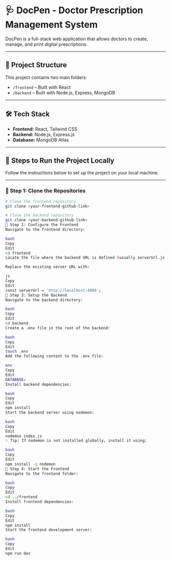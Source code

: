 # 🩺 DocPen - Doctor Prescription Management System

DocPen is a full-stack web application that allows doctors to create, manage, and print digital prescriptions.

---

## 📁 Project Structure

This project contains two main folders:

- `/frontend` – Built with React
- `/backend` – Built with Node.js, Express, MongoDB

---

## 🛠 Tech Stack

- **Frontend:** React, Tailwind CSS
- **Backend:** Node.js, Express.js
- **Database:** MongoDB Atlas

---

## 📝 Steps to Run the Project Locally

Follow the instructions below to set up the project on your local machine.

---

### 🔢 Step 1: Clone the Repositories

```bash
# Clone the frontend repository
git clone <your-frontend-github-link>

# Clone the backend repository
git clone <your-backend-github-link>
🔢 Step 2: Configure the Frontend
Navigate to the frontend directory:

bash
Copy
Edit
cd frontend
Locate the file where the backend URL is defined (usually serverUrl.js or similar).

Replace the existing server URL with:

js
Copy
Edit
const serverUrl = 'http://localhost:4000';
🔢 Step 3: Setup the Backend
Navigate to the backend directory:

bash
Copy
Edit
cd backend
Create a .env file in the root of the backend:

bash
Copy
Edit
touch .env
Add the following content to the .env file:

env
Copy
Edit
DATABASE=
Install backend dependencies:

bash
Copy
Edit
npm install
Start the backend server using nodemon:

bash
Copy
Edit
nodemon index.js
💡 Tip: If nodemon is not installed globally, install it using:

bash
Copy
Edit
npm install -g nodemon
🔢 Step 4: Start the Frontend
Navigate to the frontend folder:

bash
Copy
Edit
cd ../frontend
Install frontend dependencies:

bash
Copy
Edit
npm install
Start the frontend development server:

bash
Copy
Edit
npm run dev
